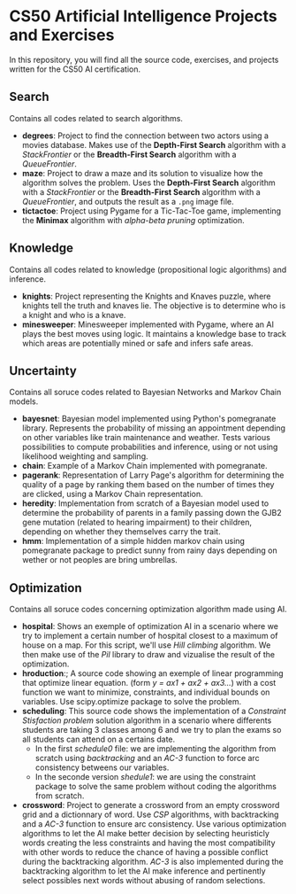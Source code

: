 # CS50 Artificial Intelligence Projects and Exercises

In this repository, you will find all the source code, exercises, and projects written for the CS50 AI certification.

## Search
Contains all codes related to search algorithms.
* **degrees**: Project to find the connection between two actors using a movies database. Makes use of the **Depth-First Search** algorithm with a *StackFrontier* or the **Breadth-First Search** algorithm with a *QueueFrontier*.
* **maze**: Project to draw a maze and its solution to visualize how the algorithm solves the problem. Uses the **Depth-First Search** algorithm with a *StackFrontier* or the **Breadth-First Search** algorithm with a *QueueFrontier*, and outputs the result as a `.png` image file.
* **tictactoe**: Project using Pygame for a Tic-Tac-Toe game, implementing the **Minimax** algorithm with *alpha-beta pruning* optimization.

## Knowledge
Contains all codes related to knowledge (propositional logic algorithms) and inference.
* **knights**: Project representing the Knights and Knaves puzzle, where knights tell the truth and knaves lie. The objective is to determine who is a knight and who is a knave.
* **minesweeper**: Minesweeper implemented with Pygame, where an AI plays the best moves using logic. It maintains a knowledge base to track which areas are potentially mined or safe and infers safe areas.

## Uncertainty
Contains all soruce codes related to Bayesian Networks and Markov Chain models.
* **bayesnet**: Bayesian model implemented using Python's pomegranate library. Represents the probability of missing an appointment depending on other variables like train maintenance and weather. Tests various possibilities to compute probabilities and inference, using or not using likelihood weighting and sampling.
* **chain**: Example of a Markov Chain implemented with pomegranate.
* **pagerank**: Representation of Larry Page's algorithm for determining the quality of a page by ranking them based on the number of times they are clicked, using a Markov Chain representation.
* **heredity**: Implementation from scratch of a Bayesian model used to determine the probability of parents in a family passing down the GJB2 gene mutation (related to hearing impairment) to their children, depending on whether they themselves carry the trait.
* **hmm**: Implementation of a simple hidden markov chain using pomegranate package to predict sunny from rainy days depending on wether or not peoples are bring umbrellas.

## Optimization
Contains all soruce codes concerning optimization algorithm made using AI.
* **hospital**: Shows an exemple of optimization AI in a scenario where we try to implement a certain number of hospital closest to a maximum of house on a map. For this script, we'll use *Hill climbing* algorithm. We then make use of the *Pil* library to draw and vizualise the result of the optimization.
*  **hroduction**:; A source code showing an exemple of linear programming that optimize linear equation. (form *y = ax1 + ax2 + ax3...*) with a cost function we want to minimize, constraints, and individual bounds on variables. Use scipy.optimize package to solve the problem.
* **scheduling**: This source code shows the implementation of a *Constraint Stisfaction problem* solution algorithm in a scenario where differents students are taking 3 classes among 6 and we try to plan the exams so all students can attend on a certains date.
  * In the first *schedule0* file: we are implementing the algorithm from scratch using *backtracking* and an *AC-3* function to force arc consistency betweens our variables.
  * In the seconde version *shedule1*: we are using the constraint package to solve the same problem without coding the algorithms from scratch.
* **crossword**: Project to generate a crossword from an empty crossword grid and a dictionnary of word. Use *CSP* algorithms, with backtracking and a *AC-3* function to ensure arc consistency. Use various optimization algorithms to let the AI make better decision by selecting heuristicly words creating the less constraints and having the most compatibility with other words to reduce the chance of having a possible conflict during the backtracking algorithm. *AC-3* is also implemented during the backtracking algorithm to let the AI make inference and pertinently select possibles next words without abusing of random selections.


